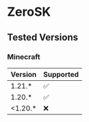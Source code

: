 # ZeroSK

## Tested Versions

### Minecraft
| Version | Supported          |
| ------- | ------------------ |
| 1.21.*  | :white_check_mark: |
| 1.20.*  | :white_check_mark: |
| <1.20.* | :x:                |
